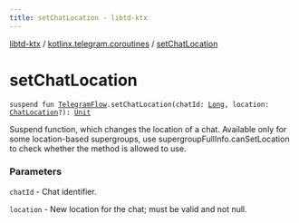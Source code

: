 ```yaml
---
title: setChatLocation - libtd-ktx
---
```


[libtd-ktx](../index.html) / [kotlinx.telegram.coroutines](index.html) / [setChatLocation](./set-chat-location.html)

# setChatLocation

`suspend fun `[`TelegramFlow`](../kotlinx.telegram.core/-telegram-flow/index.html)`.setChatLocation(chatId: `[`Long`](https://kotlinlang.org/api/latest/jvm/stdlib/kotlin/-long/index.html)`, location: `[`ChatLocation`](https://tdlibx.github.io/td/docs/org/drinkless/td/libcore/telegram/TdApi/ChatLocation.html)`?): `[`Unit`](https://kotlinlang.org/api/latest/jvm/stdlib/kotlin/-unit/index.html)

Suspend function, which changes the location of a chat. Available only for some location-based
supergroups, use supergroupFullInfo.canSetLocation to check whether the method is allowed to use.

### Parameters

`chatId` - Chat identifier.

`location` - New location for the chat; must be valid and not null.